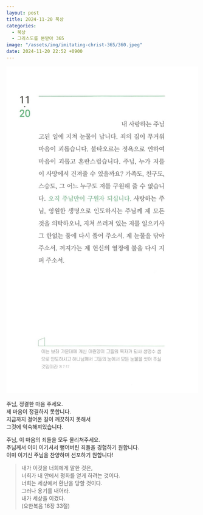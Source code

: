 ```yaml
---
layout: post
title: 2024-11-20 묵상
categories:
  - 묵상
  - 그리스도를 본받아 365
image: "/assets/img/imitating-christ-365/360.jpeg"
date: 2024-11-20 22:52 +0900
---
```


![image](/assets/img/imitating-christ-365/360.jpeg)

주님, 정결한 마음 주세요.  
제 마음이 정결하지 못합니다.  
지금까지 걸어온 길이 깨끗하지 못해서  
그것에 익숙해져있습니다.

주님, 이 마음의 죄들을 모두 물리쳐주세요.  
주님께서 이미 이기셔서 뻗어버린 죄들을 경험하기 원합니다.  
이미 이기신 주님을 찬양하며 선포하기 원합니다!

> 내가 이것을 너희에게 말한 것은,  
> 너희가 내 안에서 평화를 얻게 하려는 것이다.  
> 너희는 세상에서 환난을 당할 것이다.  
> 그러나 용기를 내어라.  
> 내가 세상을 이겼다.  
> (요한복음 16장 33절)
